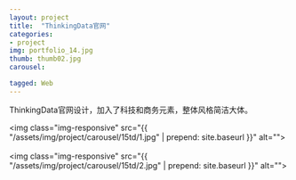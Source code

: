 ```yaml
---
layout: project
title:  "ThinkingData官网"
categories:
- project
img: portfolio_14.jpg
thumb: thumb02.jpg
carousel:

tagged: Web
---
```

ThinkingData官网设计，加入了科技和商务元素，整体风格简洁大体。

<img class="img-responsive" src="{{ "/assets/img/project/carousel/15td/1.jpg" | prepend: site.baseurl }}" alt="">
<br><br>
<img class="img-responsive" src="{{ "/assets/img/project/carousel/15td/2.jpg" | prepend: site.baseurl }}" alt="">





